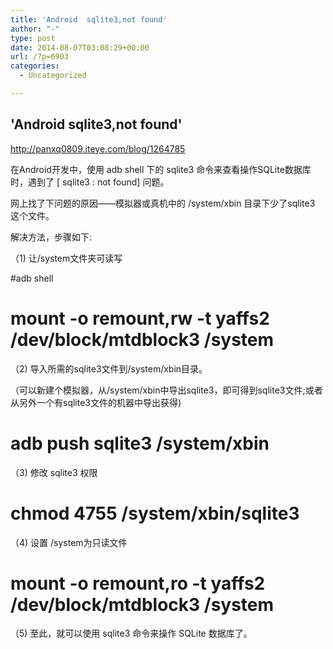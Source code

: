 ```yaml
---
title: 'Android  sqlite3,not found'
author: "-"
type: post
date: 2014-08-07T03:08:29+00:00
url: /?p=6903
categories:
  - Uncategorized

---
```

## 'Android  sqlite3,not found'
http://panxq0809.iteye.com/blog/1264785

在Android开发中，使用 adb shell 下的 sqlite3 命令来查看操作SQLite数据库时，遇到了 [ sqlite3 : not found] 问题。
  
网上找了下问题的原因——模拟器或真机中的 /system/xbin 目录下少了sqlite3 这个文件。

解决方法，步骤如下: 
  
（1) 让/system文件夹可读写
  
#adb shell
  
# mount -o remount,rw -t yaffs2 /dev/block/mtdblock3 /system

（2) 导入所需的sqlite3文件到/system/xbin目录。
  
（可以新建个模拟器，从/system/xbin中导出sqlite3，即可得到sqlite3文件;或者从另外一个有sqlite3文件的机器中导出获得) 
  
# adb push sqlite3 /system/xbin

（3) 修改 sqlite3 权限
  
# chmod 4755 /system/xbin/sqlite3

（4) 设置 /system为只读文件
  
# mount -o remount,ro -t yaffs2 /dev/block/mtdblock3 /system

（5) 至此，就可以使用 sqlite3 命令来操作 SQLite 数据库了。